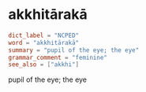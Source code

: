 # akkhitārakā

``` toml
dict_label = "NCPED"
word = "akkhitārakā"
summary = "pupil of the eye; the eye"
grammar_comment = "feminine"
see_also = ["akkhi"]
```

pupil of the eye; the eye


